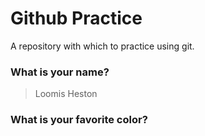 # Github Practice

A repository with which to practice using git.

### What is your name?

> Loomis Heston


### What is your favorite color?

> 